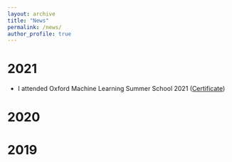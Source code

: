 ```yaml
---
layout: archive
title: "News"
permalink: /news/
author_profile: true
---
```

# 2021
- I attended Oxford Machine Learning Summer School 2021 ([Certificate](https://zahraatashgahi.github.io/files/certificates/2021/OxML_School_certificate.pdf))



# 2020



# 2019

